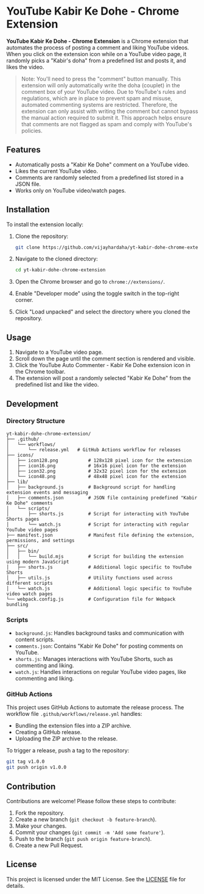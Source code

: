 # YouTube Kabir Ke Dohe - Chrome Extension

**YouTube Kabir Ke Dohe - Chrome Extension** is a Chrome extension that automates the process of posting a comment and liking YouTube videos. When you click on the extension icon while on a YouTube video page, it randomly picks a "Kabir's doha" from a predefined list and posts it, and likes the video.

> Note: You'll need to press the "comment" button manually. This extension will only automatically write the doha (couplet) in the comment box of your YouTube video. Due to YouTube's rules and regulations, which are in place to prevent spam and misuse, automated commenting systems are restricted. Therefore, the extension can only assist with writing the comment but cannot bypass the manual action required to submit it. This approach helps ensure that comments are not flagged as spam and comply with YouTube's policies.

## Features

- Automatically posts a "Kabir Ke Dohe" comment on a YouTube video.
- Likes the current YouTube video.
- Comments are randomly selected from a predefined list stored in a JSON file.
- Works only on YouTube video/watch pages.

## Installation

To install the extension locally:

1. Clone the repository:

   ```sh
   git clone https://github.com/vijayhardaha/yt-kabir-dohe-chrome-extension.git
   ```

2. Navigate to the cloned directory:

   ```sh
   cd yt-kabir-dohe-chrome-extension
   ```

3. Open the Chrome browser and go to `chrome://extensions/`.

4. Enable "Developer mode" using the toggle switch in the top-right corner.

5. Click "Load unpacked" and select the directory where you cloned the repository.

## Usage

1. Navigate to a YouTube video page.
2. Scroll down the page until the comment section is rendered and visible.
3. Click the YouTube Auto Commenter - Kabir Ke Dohe extension icon in the Chrome toolbar.
4. The extension will post a randomly selected "Kabir Ke Dohe" from the predefined list and like the video.

## Development

### Directory Structure

```
yt-kabir-dohe-chrome-extension/
├── .github/
│   └── workflows/
│       └── release.yml   # GitHub Actions workflow for releases
├── icons/
│   ├── icon128.png           # 128x128 pixel icon for the extension
│   ├── icon16.png            # 16x16 pixel icon for the extension
│   ├── icon32.png            # 32x32 pixel icon for the extension
│   └── icon48.png            # 48x48 pixel icon for the extension
├── lib/
│   ├── background.js         # Background script for handling extension events and messaging
│   ├── comments.json         # JSON file containing predefined "Kabir Ke Dohe" comments
│   └── scripts/
│       ├── shorts.js         # Script for interacting with YouTube Shorts pages
│       └── watch.js          # Script for interacting with regular YouTube video pages
├── manifest.json             # Manifest file defining the extension, permissions, and settings
├── src/
│   ├── bin/
│   │   └── build.mjs         # Script for building the extension using modern JavaScript
│   ├── shorts.js             # Additional logic specific to YouTube Shorts
│   ├── utils.js              # Utility functions used across different scripts
│   └── watch.js              # Additional logic specific to YouTube video watch pages
└── webpack.config.js         # Configuration file for Webpack bundling
```

### Scripts

- `background.js`: Handles background tasks and communication with content scripts.
- `comments.json`: Contains "Kabir Ke Dohe" for posting comments on YouTube.
- `shorts.js`: Manages interactions with YouTube Shorts, such as commenting and liking.
- `watch.js`: Handles interactions on regular YouTube video pages, like commenting and liking.

### GitHub Actions

This project uses GitHub Actions to automate the release process. The workflow file `.github/workflows/release.yml` handles:

- Bundling the extension files into a ZIP archive.
- Creating a GitHub release.
- Uploading the ZIP archive to the release.

To trigger a release, push a tag to the repository:

```sh
git tag v1.0.0
git push origin v1.0.0
```

## Contribution

Contributions are welcome! Please follow these steps to contribute:

1. Fork the repository.
2. Create a new branch (`git checkout -b feature-branch`).
3. Make your changes.
4. Commit your changes (`git commit -m 'Add some feature'`).
5. Push to the branch (`git push origin feature-branch`).
6. Create a new Pull Request.

## License

This project is licensed under the MIT License. See the [LICENSE](LICENSE) file for details.
